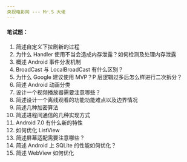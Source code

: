 ```yaml
---
央视电影网 --- Mr.S 大佬
---
```


#### 笔试题：

1. 简述自定义下拉刷新的过程
2. 为什么 Handler 使用不当会造成内存泄露？如何检测及处理内存泄露
3. 概述 Android 事件分发机制
4. BroadCast 与 LocalBroadCast 有什么区别？
5. 为什么 Google 建议使用 MVP？P 层逻辑过多后怎么样进行二次拆分？
6. 简述 Android 动画分类
7. 设计一个视频播放器需要注意哪些？
8. 简述设计一个离线观看的功能功能难点以及边界情况
9. 简述几种加密算法
10. 简述进程间通信的几种实现方式
11. Android 7.0 有什么新的特性
12. 如何优化 ListView
13. 简述屏幕适配需要注意哪些？
14. 简述 Android 上 SQLite 的性能如何优化？
15. 简述 WebView 如何优化